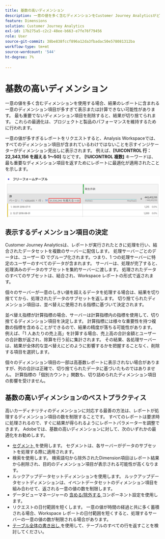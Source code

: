 ```yaml
---
title: 基数の高いディメンション
description: 一意の値を多く含むディメンションをCustomer Journey Analyticsがどのように処理するかについて説明します
feature: Dimensions
solution: Customer Journey Analytics
exl-id: 17b275a5-c2c2-48ee-b663-e7fe76f79456
role: User
source-git-commit: 38be838fccf896a12da3fbadac50e578081312ba
workflow-type: tm+mt
source-wordcount: '544'
ht-degree: 7%

---
```


# 基数の高いディメンション

一意の値を多く含むディメンションを使用する場合、結果のレポートに含まれる一意のディメンション項目が多すぎて表示または計算できない可能性があります。 最も重要でないディメンション項目を削除すると、結果が切り捨てられます。 これらの最適化は、プロジェクトと製品のパフォーマンスを維持するために行われます。

一意の値が多すぎるレポートをリクエストすると、Analysis Workspaceでは、すべてのディメンション項目が含まれているわけではないことを示すインジケーターがディメンション見出しに表示されます。 例えば、**[!UICONTROL 行：22,343,156 を超える 1～50]** などです。 **[!UICONTROL 複数]** キーワードは、最も重要なディメンション項目を返すためにレポートに最適化が適用されたことを示します。

![22,343,156 件中 1～50 件を表示する「more than」キーワードを示す、Workspaceのフリーフォームテーブル ](assets/high-cardinality.png)

## 表示するディメンション項目の決定

Customer Journey Analyticsは、レポートが実行されたときに処理を行い、結合されたデータセットを複数のサーバーに配信します。 処理サーバーごとのデータは、ユーザー ID でグループ化されます。つまり、1 つの処理サーバーに特定のユーザーのすべてのデータが含まれます。 サーバーは、処理が完了すると、処理済みのデータのサブセットを集約サーバーに渡します。 処理されたデータのすべてのサブセットは、結合され、Workspace レポートの形式で返されます。

個々のサーバーが一意のしきい値を超えるデータを処理する場合は、結果を切り捨ててから、処理されたデータのサブセットを返します。 切り捨てられたディメンション項目は、並べ替えに使用される指標に基づいて決定されます。

並べ替え指標が計算指標の場合、サーバーは計算指標内の指標を使用して、切り捨てるディメンション項目を決定します。 計算指標には様々な重要性を持つ複数の指標を含めることができるので、結果の精度が落ちる可能性があります。 例えば、「1 人あたりの売上高」を計算する場合、売上高の合計金額とユーザーの合計数が返され、除算を行う前に集計されます。 その結果、各処理サーバーは、結果が全体的な並べ替えにどのように影響するかを把握することなく、削除する項目を選択します。

個々のディメンション項目の一部は高基数レポートに表示されない場合がありますが、列の合計は正確で、切り捨てられたデータに基づいたものではありません。 計算指標の「個別カウント」関数も、切り詰められたディメンション項目の影響を受けません。

## 基数の高いディメンションのベストプラクティス

高いカーディナリティのディメンションに対応する最善の方法は、レポートが処理するディメンション項目の数を制限することです。 すべてのレポートは要求時に処理されるので、すぐに結果が得られるようにレポートパラメーターを調整できます。 Adobeでは、基数の高いディメンションに対して、次のいずれかの最適化をお勧めします。

* [ セグメント ](/help/components/segments/seg-create.md) を使用します。 セグメントは、各サーバーがデータのサブセットを処理する際に適用されます。
* 検索を使用します。 検索語句から除外されたDimension項目はレポート結果から削除され、目的のディメンション項目が表示される可能性が高くなります。
* ルックアップデータセットディメンションを使用します。 ルックアップデータセットディメンションは、イベントデータセットのディメンション項目を組み合わせて、返される一意の値の数を制限します。
* データビューマネージャーの [ 含める/除外する ](/help/data-views/component-settings/include-exclude-values.md) コンポーネント設定を使用します。
* リクエストの日付範囲を短くします。 一意の値が時間の経過と共に多く蓄積される場合、Workspace レポートの日付範囲を短くすると、処理するサーバーの一意の値の数が制限される場合があります。
* [ テーブル全体の書き出し ](/help/analysis-workspace/export/export-cloud.md) を使用して、テーブルのすべての行を返すことを検討してください。
